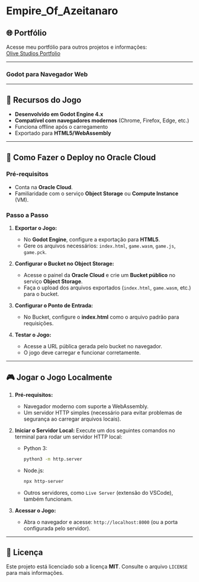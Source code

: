 # Empire_Of_Azeitanaro

## 🌐 Portfólio

Acesse meu portfólio para outros projetos e informações:  
[Olive Studios Portfolio](https://sites.google.com/edu.unifil.br/olive-studios?usp=sharing)

---
### Godot para Navegador Web

---

## 🌟 Recursos do Jogo
- **Desenvolvido em Godot Engine 4.x**
- **Compatível com navegadores modernos** (Chrome, Firefox, Edge, etc.)
- Funciona offline após o carregamento
- Exportado para **HTML5/WebAssembly**

---

## 🚀 Como Fazer o Deploy no Oracle Cloud

### Pré-requisitos
- Conta na **Oracle Cloud**.
- Familiaridade com o serviço **Object Storage** ou **Compute Instance** (VM).

### Passo a Passo
1. **Exportar o Jogo:**
   - No **Godot Engine**, configure a exportação para **HTML5**.
   - Gere os arquivos necessários: `index.html`, `game.wasm`, `game.js`, `game.pck`.

2. **Configurar o Bucket no Object Storage:**
   - Acesse o painel da **Oracle Cloud** e crie um **Bucket público** no serviço **Object Storage**.
   - Faça o upload dos arquivos exportados (`index.html`, `game.wasm`, etc.) para o bucket.

3. **Configurar o Ponto de Entrada:**
   - No Bucket, configure o **index.html** como o arquivo padrão para requisições.

4. **Testar o Jogo:**
   - Acesse a URL pública gerada pelo bucket no navegador.
   - O jogo deve carregar e funcionar corretamente.

---

## 🎮 Jogar o Jogo Localmente

1. **Pré-requisitos:**
   - Navegador moderno com suporte a WebAssembly.
   - Um servidor HTTP simples (necessário para evitar problemas de segurança ao carregar arquivos locais).

2. **Iniciar o Servidor Local:**
   Execute um dos seguintes comandos no terminal para rodar um servidor HTTP local:
   - Python 3:
     ```bash
     python3 -m http.server
     ```
   - Node.js:
     ```bash
     npx http-server
     ```
   - Outros servidores, como `Live Server` (extensão do VSCode), também funcionam.

3. **Acessar o Jogo:**
   - Abra o navegador e acesse: `http://localhost:8000` (ou a porta configurada pelo servidor).

---

## 📄 Licença
Este projeto está licenciado sob a licença **MIT**. Consulte o arquivo `LICENSE` para mais informações.

